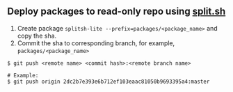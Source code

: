## Deploy packages to read-only repo using [split.sh](https://github.com/splitsh/lite)

1. Create package `splitsh-lite --prefix=packages/<package_name>` and copy the sha.
2. Commit the sha to corresponding branch, for example, `packages/<package_name>`
```
$ git push <remote name> <commit hash>:<remote branch name>

# Example:
$ git push origin 2dc2b7e393e6b712ef103eaac81050b9693395a4:master
```
